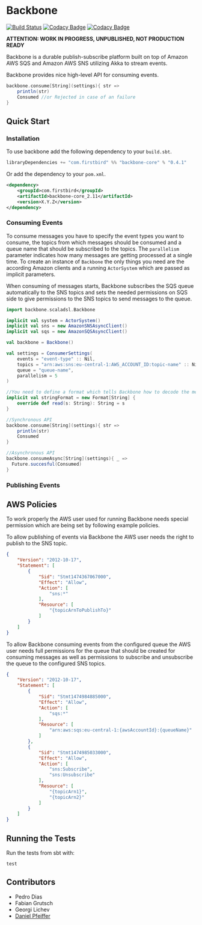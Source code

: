 # Backbone

[![Build Status](https://travis-ci.org/firstbirdtech/backbone.svg?branch=master)](https://travis-ci.org/firstbirdtech/backbone)
[![Codacy Badge](https://api.codacy.com/project/badge/Coverage/805331624b64414ab4bebae67557d5f7)](https://www.codacy.com/app/daniel-pfeiffer/backbone?utm_source=github.com&utm_medium=referral&utm_content=firstbirdtech/backbone&utm_campaign=Badge_Coverage)
[![Codacy Badge](https://api.codacy.com/project/badge/Grade/805331624b64414ab4bebae67557d5f7)](https://www.codacy.com/app/daniel-pfeiffer/backbone?utm_source=github.com&amp;utm_medium=referral&amp;utm_content=firstbirdtech/backbone&amp;utm_campaign=Badge_Grade)

**ATTENTION: WORK IN PROGRESS, UNPUBLISHED, NOT PRODUCTION READY**

Backbone is a durable publish-subscribe platform built on top of Amazon AWS SQS and Amazon AWS SNS utilizing
Akka to stream events.

Backbone provides nice high-level API for consuming events.

```scala
backbone.consume[String](settings){ str =>
    println(str)
    Consumed //or Rejected in case of an failure
}
```

## Quick Start

### Installation
To use backbone add the following dependency to your `build.sbt`.
```scala
libraryDependencies += "com.firstbird" %% "backbone-core" % "0.4.1"
```

Or add the dependency to your `pom.xml`.
```xml
<dependency>
    <groupId>com.firstbird</groupId>
    <artifactId>backbone-core_2.11</artifactId>
    <version>X.Y.Z</version>
</dependency>
```

### Consuming Events

To consume messages you have to specify the event types you want to consume, the topics from which messages
should be consumed and a queue name that should be subscribed to the topics. The `parallelism` parameter
indicates how many messages are getting processed at a single time. To create an instance of `Backbone`
the only things you need are the according Amazon clients and a running `ActorSystem` which are
passed as implicit parameters.

When consuming of messages starts, Backbone subscribes the SQS queue automatically to the SNS topics
and sets the needed permissions on SQS side to give permissions to the SNS topics to send messages
to the queue.

```scala
import backbone.scaladsl.Backbone

implicit val system = ActorSystem()
implicit val sns = new AmazonSNSAsyncClient()
implicit val sqs = new AmazonSQSAsyncClient()

val backbone = Backbone()

val settings = ConsumerSettings(
    events = "event-type" :: Nil,
    topics = "arn:aws:sns:eu-central-1:AWS_ACCOUNT_ID:topic-name" :: Nil,
    queue = "queue-name",
    parallelism = 5
)

//You need to define a format which tells Backbone how to decode the message body of the AWS SNS Message
implicit val stringFormat = new Format[String] {
    override def read(s: String): String = s
}

//Synchronous API
backbone.consume[String](settings){ str =>
    println(str)
    Consumed
}

//Asynchronous API
backbone.consumeAsync[String](settings){ _ =>
  Future.succesful(Consumed)
}
```

### Publishing Events

## AWS Policies

To work properly the AWS user used for running Backbone needs special permission which are being set
by following example policies.

To allow publishing of events via Backbone the AWS user needs the right to publish to the SNS topic.
```json
{
    "Version": "2012-10-17",
    "Statement": [
        {
            "Sid": "Stmt1474367067000",
            "Effect": "Allow",
            "Action": [
                "sns:*"
            ],
            "Resource": [
                "{topicArnToPublishTo}"
            ]
        }
    ]
}
```

To allow Backbone consuming events from the configured queue the AWS user needs full permissions for the
queue that should be created for consuming messages as well as permissions to subscribe and unsubscribe
the queue to the configured SNS topics.
```json
{
    "Version": "2012-10-17",
    "Statement": [
        {
            "Sid": "Stmt1474984885000",
            "Effect": "Allow",
            "Action": [
                "sqs:*"
            ],
            "Resource": [
                "arn:aws:sqs:eu-central-1:{awsAccountId}:{queueName}"
            ]
        },
        {
            "Sid": "Stmt1474985033000",
            "Effect": "Allow",
            "Action": [
                "sns:Subscribe",
                "sns:Unsubscribe"
            ],
            "Resource": [
                "{topicArn1}",
                "{topicArn2}"
            ]
        }
    ]
}
```

## Running the Tests

Run the tests from sbt with:
```
test
```

## Contributors

* Pedro Dias
* Fabian Grutsch
* Georgi Lichev
* [Daniel Pfeiffer](https://github.com/dpfeiffer)

